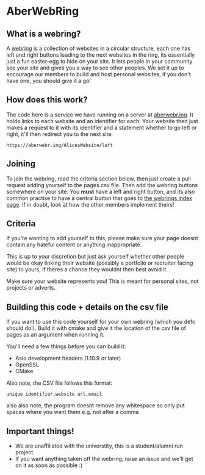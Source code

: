 # AberWebRing

## What is a webring?
A [webring](https://en.wikipedia.org/wiki/Webring) is a collection of websites in a circular structure, each one has left and right buttons leading to the next websites in the ring, its essentially just a fun easter-egg to hide on your site. It lets people in your community see your site and gives you a way to see other peoples. We set it up to encourage our members to build and host personal websites, if you don't have one, you should give it a go!

## How does this work?
The code here is a service we have running on a server at [aberwebr.ing](https://aberwebr.ing). It holds links to each website and an identifier for each. Your website then just makes a request to it with its identifier and a statement whether to go left or right, it'll then redirect you to the next site. 

```https://aberwebr.ing/AlicesWebsite/left```

## Joining
To join the webring, read the criteria section below, then just create a pull request adding yourself to the pages.csv file. Then add the webring buttons somewhere on your site. You __must__ have a left and right button, and its also common practise to have a central button that goes to [the webrings index page](https://aberwebr.ing). If in doubt, look at how the other members implement theirs!

## Criteria
If you're wanting to add yourself to this, please make sure your page doesnt contain any hateful content or anything inappropriate. 

This is up to your discretion but just ask yourself whether other people would be okay linking their website (possibly a portfolio or recruiter facing site) to yours, if theres a chance they wouldnt then best avoid it.

Make sure your website represents you! This is meant for personal sites, not projects or adverts.

## Building this code + details on the csv file
If you want to use this code yourself for your own webring (which you defo should do!). Build it with cmake and give it the location of the csv file of pages as an argument when running it.

You'll need a few things before you can build it:
- Asio development headers (1.10.9 or later)
- OpenSSL
- CMake

Also note, the CSV file follows this format:

```unique identifier,website url,email```

also also note, the program doesnt remove any whitespace so only put spaces where you want them e.g. not after a comma

## Important things!
- We are unaffiliated with the universtity, this is a student/alumni run project.
- If you want anything taken off the webring, raise an issue and we'll get on it as soon as possible :)
